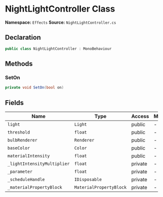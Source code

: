 # NightLightController Class

**Namespace:** `Effects`
**Source:** `NightLightController.cs`

## Declaration

```csharp
public class NightLightController : MonoBehaviour
```

## Methods

### SetOn

```csharp
private void SetOn(bool on)
```

## Fields

| Name | Type | Access | Modifiers |
|------|------|--------|-----------|
| `light` | `Light` | public | - |
| `threshold` | `float` | public | - |
| `bulbRenderer` | `Renderer` | public | - |
| `baseColor` | `Color` | public | - |
| `materialIntensity` | `float` | public | - |
| `_lightIntensityMultiplier` | `float` | private | - |
| `_parameter` | `float` | private | - |
| `_scheduleHandle` | `IDisposable` | private | - |
| `_materialPropertyBlock` | `MaterialPropertyBlock` | private | - |

